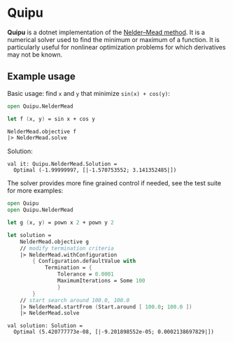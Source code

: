 # Quipu

**Quipu** is a dotnet implementation of the 
[Nelder–Mead method](https://en.wikipedia.org/wiki/Nelder%E2%80%93Mead_method). 
It is a numerical solver used to find the minimum or maximum of a function. It 
is particularly useful for nonlinear optimization problems for which 
derivatives may not be known.  

## Example usage

Basic usage: find `x` and `y` that minimize `sin(x) + cos(y)`:  

``` fsharp
open Quipu.NelderMead

let f (x, y) = sin x + cos y

NelderMead.objective f
|> NelderMead.solve
```

Solution:

```
val it: Quipu.NelderMead.Solution =
  Optimal (-1.99999997, [|-1.570753552; 3.141352485|])
```

The solver provides more fine grained control if needed, see the test suite 
for more examples:  

``` fsharp
open Quipu
open Quipu.NelderMead

let g (x, y) = pown x 2 + pown y 2

let solution =
    NelderMead.objective g
    // modify termination criteria
    |> NelderMead.withConfiguration
        { Configuration.defaultValue with
            Termination = {
                Tolerance = 0.0001
                MaximumIterations = Some 100
                }
        }
    // start search around 100.0, 100.0
    |> NelderMead.startFrom (Start.around [ 100.0; 100.0 ])
    |> NelderMead.solve
```

```
val solution: Solution =
  Optimal (5.420777773e-08, [|-9.201898552e-05; 0.0002138697829|])
```